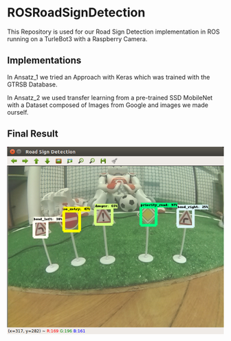 # ROSRoadSignDetection
This Repository is used for our Road Sign Detection implementation in ROS running on a TurleBot3 with a Raspberry Camera.

## Implementations

In Ansatz_1 we tried an Approach with Keras which was trained with the GTRSB Database.

In Ansatz_2 we used transfer learning from a pre-trained SSD MobileNet with a Dataset composed of Images from Google and images we made ourself.

## Final Result

![Preview](Final_Result.png)
